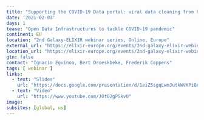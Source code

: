 ```yaml
---
title: "Supporting the COVID-19 Data portal: viral data cleaning from human reads and submission to ENA"
date: '2021-02-03'
days: 1
tease: "Open Data Infrastructures to tackle COVID-19 pandemic"
continent: EU
location: "2nd Galaxy-ELIXIR webinar series, Online, Europe"
external_url: "https://elixir-europe.org/events/2nd-galaxy-elixir-webinar-series#session3"
location_url: "https://elixir-europe.org/events/2nd-galaxy-elixir-webinar-series"
gtn: false
contact: "Ignacio Eguinoa, Bert Droeskbeke, Frederik Coppens"
tags: [ webinar ]
links:
  - text: "Slides"
    url: "https://docs.google.com/presentation/d/1eiZ5sgqLwmJutkWVKPiQelRqlEPUPSMdWJcMtQkb5rA/edit?ts=60190257#slide=id.gb76fb8d52f_1_415"
  - text: "Video"
    url: "https://www.youtube.com/J0t02gPSkvU"
image: 
subsites: [global, us]
---
```


